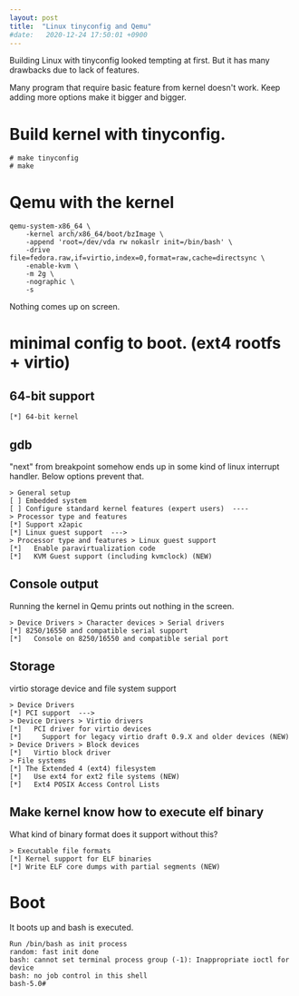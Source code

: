 ```yaml
---
layout: post
title:  "Linux tinyconfig and Qemu"
#date:   2020-12-24 17:50:01 +0900
---
```


Building Linux with tinyconfig looked tempting at first. But it has many
drawbacks due to lack of features. 

Many program that require basic feature from kernel doesn't work. Keep adding
more options make it bigger and bigger.

# Build kernel with tinyconfig.

```
# make tinyconfig
# make
```

# Qemu with the kernel
```
qemu-system-x86_64 \
    -kernel arch/x86_64/boot/bzImage \
    -append 'root=/dev/vda rw nokaslr init=/bin/bash' \
    -drive file=fedora.raw,if=virtio,index=0,format=raw,cache=directsync \
    -enable-kvm \
    -m 2g \
    -nographic \
    -s
```
Nothing comes up on screen.

# minimal config to boot. (ext4 rootfs + virtio)
## 64-bit support
```
[*] 64-bit kernel
```

## gdb
"next" from breakpoint somehow ends up in some kind of linux interrupt handler.
Below options prevent that.

```
> General setup
[ ] Embedded system
[ ] Configure standard kernel features (expert users)  ----
> Processor type and features
[*] Support x2apic
[*] Linux guest support  --->
> Processor type and features > Linux guest support
[*]   Enable paravirtualization code
[*]   KVM Guest support (including kvmclock) (NEW)
```

## Console output
Running the kernel in Qemu prints out nothing in the screen.
```
> Device Drivers > Character devices > Serial drivers
[*] 8250/16550 and compatible serial support
[*]   Console on 8250/16550 and compatible serial port
```

## Storage
virtio storage device and file system support
```
> Device Drivers
[*] PCI support  --->
> Device Drivers > Virtio drivers
[*]   PCI driver for virtio devices
[*]     Support for legacy virtio draft 0.9.X and older devices (NEW)
> Device Drivers > Block devices
[*]   Virtio block driver
> File systems
[*] The Extended 4 (ext4) filesystem
[*]   Use ext4 for ext2 file systems (NEW)
[*]   Ext4 POSIX Access Control Lists
```

## Make kernel know how to execute elf binary
What kind of binary format does it support without this?
```
> Executable file formats
[*] Kernel support for ELF binaries
[*] Write ELF core dumps with partial segments (NEW)
```

# Boot
It boots up and bash is executed.
```
Run /bin/bash as init process
random: fast init done
bash: cannot set terminal process group (-1): Inappropriate ioctl for device
bash: no job control in this shell
bash-5.0#
```

